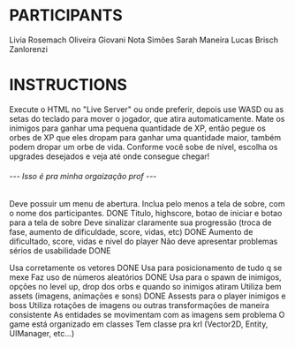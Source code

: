 # PARTICIPANTS

Livia Rosemach Oliveira
Giovani Nota Simões
Sarah Maneira
Lucas Brisch Zanlorenzi

# INSTRUCTIONS

Execute o HTML no "Live Server" ou onde preferir, depois use WASD ou as setas do teclado para mover o jogador, que atira automaticamente. Mate os inimigos para ganhar uma pequena quantidade de XP, então pegue os orbes de XP que eles dropam para ganhar uma quantidade maior, também podem dropar um orbe de vida. Conforme você sobe de nível, escolha os upgrades desejados e veja até onde consegue chegar!


###### --- Isso é pra minha orgaização prof ---

Deve possuir um menu de abertura. Inclua pelo menos a tela de sobre, com o nome dos participantes. DONE
    Titulo, highscore, botao de iniciar e botao para a tela de sobre
Deve sinalizar claramente sua progressão (troca de fase, aumento de dificuldade, score, vidas, etc) DONE
    Aumento de dificultado, score, vidas e nivel do player
Não deve apresentar problemas sérios de usabilidade DONE

Usa corretamente os vetores DONE
    Usa para posicionamento de tudo q se mexe
Faz uso de números aleatórios DONE
    Usa para o spawn de inimigos, opções no level up, drop dos orbs e quando so inimigos atiram 
Utiliza bem assets (imagens, animações e sons) DONE
    Assests para o player inimigos e boss
Utiliza rotações de imagens ou outras transformações de maneira consistente
    As entidades se movimentam com as imagens sem problema
O game está organizado em classes
    Tem classe pra krl (Vector2D, Entity, UIManager, etc...)
